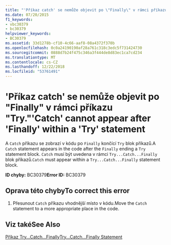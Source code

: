 ```yaml
---
title: "'Příkaz catch' se nemůže objevit po \"Finally\" v rámci příkazu \"Try.\""
ms.date: 07/20/2015
f1_keywords:
- vbc30379
- bc30379
helpviewer_keywords:
- BC30379
ms.assetid: 33d1278b-cf10-4c66-aaf8-08a4372f370b
ms.openlocfilehash: 0c0a24190190af28a761c318c3edc5f731424730
ms.sourcegitcommit: 0888d7b24f475c346a3f444de8d83ec1ca7cd234
ms.translationtype: MT
ms.contentlocale: cs-CZ
ms.lasthandoff: 12/22/2018
ms.locfileid: "53761491"
---
```

# <a name="catch-cannot-appear-after-finally-within-a-try-statement"></a><span data-ttu-id="e654a-102">'Příkaz catch' se nemůže objevit po "Finally" v rámci příkazu "Try."</span><span class="sxs-lookup"><span data-stu-id="e654a-102">'Catch' cannot appear after 'Finally' within a 'Try' statement</span></span>
<span data-ttu-id="e654a-103">A `Catch` příkazu se zobrazí v kódu po `Finally` končící `Try` blok příkazů.</span><span class="sxs-lookup"><span data-stu-id="e654a-103">A `Catch` statement appears in the code after the `Finally` ending a `Try` statement block.</span></span> <span data-ttu-id="e654a-104">`Catch` musí být uvedena v rámci `Try...Catch...Finally` blok příkazů.</span><span class="sxs-lookup"><span data-stu-id="e654a-104">`Catch` must appear within a `Try...Catch...Finally` statement block.</span></span>  
  
 <span data-ttu-id="e654a-105">**ID chyby:** BC30379</span><span class="sxs-lookup"><span data-stu-id="e654a-105">**Error ID:** BC30379</span></span>  
  
## <a name="to-correct-this-error"></a><span data-ttu-id="e654a-106">Oprava této chyby</span><span class="sxs-lookup"><span data-stu-id="e654a-106">To correct this error</span></span>  
  
1.  <span data-ttu-id="e654a-107">Přesunout `Catch` příkazu vhodnější místo v kódu.</span><span class="sxs-lookup"><span data-stu-id="e654a-107">Move the `Catch` statement to a more appropriate place in the code.</span></span>  
  
## <a name="see-also"></a><span data-ttu-id="e654a-108">Viz také</span><span class="sxs-lookup"><span data-stu-id="e654a-108">See Also</span></span>  
 [<span data-ttu-id="e654a-109">Příkaz Try...Catch...Finally</span><span class="sxs-lookup"><span data-stu-id="e654a-109">Try...Catch...Finally Statement</span></span>](../../visual-basic/language-reference/statements/try-catch-finally-statement.md)  
 
